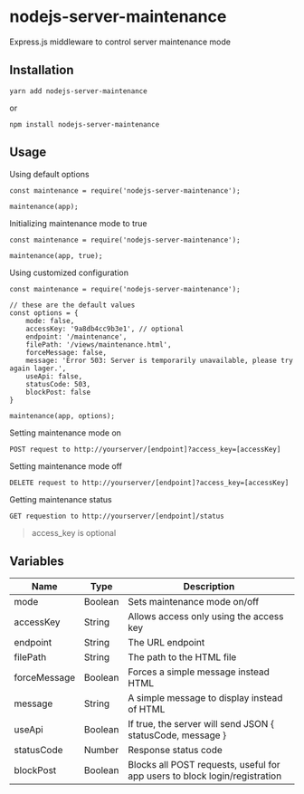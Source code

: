 # nodejs-server-maintenance

Express.js middleware to control server maintenance mode

## Installation

    yarn add nodejs-server-maintenance

or

    npm install nodejs-server-maintenance

## Usage

Using default options

    const maintenance = require('nodejs-server-maintenance');
    
    maintenance(app);

Initializing maintenance mode to true

    const maintenance = require('nodejs-server-maintenance');
    
    maintenance(app, true);

Using customized configuration

    const maintenance = require('nodejs-server-maintenance');
    
    // these are the default values
    const options = {
        mode: false,        
        accessKey: '9a8db4cc9b3e1', // optional
        endpoint: '/maintenance',
        filePath: '/views/maintenance.html',
        forceMessage: false,       
        message: 'Error 503: Server is temporarily unavailable, please try again lager.',
        useApi: false,
        statusCode: 503,
        blockPost: false
    }
    
    maintenance(app, options);

Setting maintenance mode on

    POST request to http://yourserver/[endpoint]?access_key=[accessKey]


Setting maintenance mode off

    DELETE request to http://yourserver/[endpoint]?access_key=[accessKey]

Getting maintenance status

    GET requestion to http://yourserver/[endpoint]/status

> access_key is optional

## Variables

Name | Type | Description
------------ | ------------- | -------------
mode | Boolean | Sets maintenance mode on/off
accessKey | String | Allows access only using the access key
endpoint | String | The URL endpoint
filePath | String | The path to the HTML file
forceMessage | Boolean | Forces a simple message instead HTML
message | String | A simple message to display instead of HTML
useApi | Boolean | If true, the server will send JSON { statusCode, message }
statusCode | Number | Response status code
blockPost | Boolean | Blocks all POST requests, useful for app users to block login/registration
